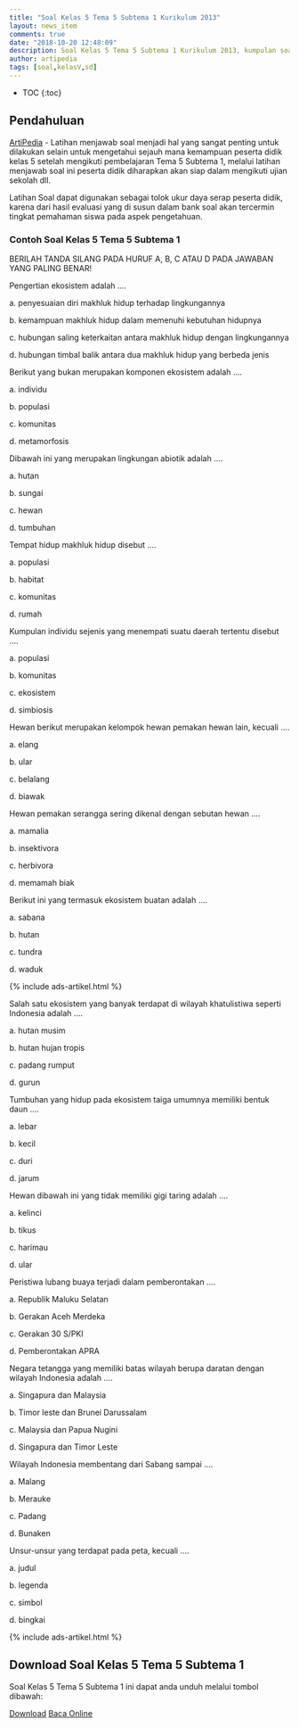 ```yaml
---
title: "Soal Kelas 5 Tema 5 Subtema 1 Kurikulum 2013"
layout: news_item
comments: true
date: "2018-10-20 12:48:09"
description: Soal Kelas 5 Tema 5 Subtema 1 Kurikulum 2013, kumpulan soal latihan kelas 5 Sekolah Dasar Tema 5 Subtema 1 Kurikulum 2013.
author: artipedia
tags: [soal,kelasV,sd]
---
```


* TOC
{:toc}

## Pendahuluan
[ArtiPedia](/ "ArtiPedia") - Latihan menjawab soal menjadi hal yang sangat penting untuk dilakukan selain untuk mengetahui sejauh mana kemampuan peserta didik kelas 5 setelah mengikuti pembelajaran Tema 5 Subtema 1, melalui latihan menjawab soal ini peserta didik diharapkan akan siap dalam mengikuti ujian sekolah dll.

Latihan Soal dapat digunakan sebagai tolok ukur daya serap peserta didik, karena dari hasil evaluasi yang di susun dalam bank soal akan tercermin tingkat pemahaman siswa pada aspek pengetahuan.

### Contoh Soal Kelas 5 Tema 5 Subtema 1
BERILAH TANDA SILANG PADA HURUF A, B, C ATAU D PADA JAWABAN YANG PALING BENAR!

Pengertian ekosistem adalah ….

a. penyesuaian diri makhluk hidup terhadap lingkungannya

b. kemampuan makhluk hidup dalam memenuhi kebutuhan hidupnya

c. hubungan saling keterkaitan antara makhluk hidup dengan lingkungannya

d. hubungan timbal balik antara dua makhluk hidup yang berbeda jenis


Berikut yang bukan merupakan komponen ekosistem adalah ....

a. individu

b. populasi

c. komunitas

d. metamorfosis


Dibawah ini yang merupakan lingkungan abiotik adalah ....

a. hutan

b. sungai

c. hewan

d. tumbuhan


Tempat hidup makhluk hidup disebut ....

a. populasi

b. habitat

c. komunitas

d. rumah


Kumpulan individu sejenis yang menempati suatu daerah tertentu disebut ....

a. populasi

b. komunitas

c. ekosistem

d. simbiosis


Hewan berikut merupakan kelompok hewan pemakan hewan lain, kecuali ....

a. elang

b. ular

c. belalang

d. biawak


Hewan pemakan serangga sering dikenal dengan sebutan hewan ....

a. mamalia

b. insektivora

c. herbivora

d. memamah biak


Berikut ini yang termasuk ekosistem buatan adalah ....

a. sabana

b. hutan

c. tundra

d. waduk

{% include ads-artikel.html %}


Salah satu ekosistem yang banyak terdapat di wilayah khatulistiwa seperti Indonesia adalah ....

a. hutan musim

b. hutan hujan tropis

c. padang rumput

d. gurun


Tumbuhan yang hidup pada ekosistem taiga umumnya memiliki bentuk daun ....

a. lebar

b. kecil

c. duri

d. jarum


Hewan dibawah ini yang tidak memiliki gigi taring adalah ....

a. kelinci

b. tikus

c. harimau

d. ular


Peristiwa lubang buaya terjadi dalam pemberontakan ....

a. Republik Maluku Selatan

b. Gerakan Aceh Merdeka

c. Gerakan 30 S/PKI

d. Pemberontakan APRA


Negara tetangga yang memiliki batas wilayah berupa daratan dengan wilayah Indonesia adalah ....

a. Singapura dan Malaysia

b. Timor leste dan Brunei Darussalam

c. Malaysia dan Papua Nugini

d. Singapura dan Timor Leste


Wilayah Indonesia membentang dari Sabang sampai ....

a. Malang

b. Merauke

c. Padang

d. Bunaken


Unsur-unsur yang terdapat pada peta, kecuali ....

a. judul

b. legenda

c. simbol

d. bingkai

{% include ads-artikel.html %}

## Download Soal Kelas 5 Tema 5 Subtema 1
Soal Kelas 5 Tema 5 Subtema 1 ini dapat anda unduh melalui tombol dibawah:
<p class="center"><a class="button download" href="https://docs.google.com/uc?export=download&id=1R8aafljm64jTUc-gJxQaYFJgRyXArOJYMK0IQRDakQM" rel="nofollow" target="_blank" title="Download">Download</a>
<a class="button demo open-dialog" href="https://drive.google.com/file/d/1R8aafljm64jTUc-gJxQaYFJgRyXArOJYMK0IQRDakQM/preview" Title="Baca Online" rel="nofollow">Baca Online</a></p>


